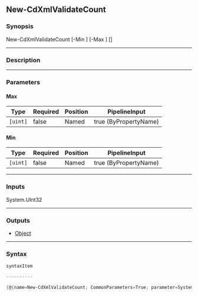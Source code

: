 New-CdXmlValidateCount
----------------------

### Synopsis

New-CdXmlValidateCount [-Min <uint>] [-Max <uint>] [<CommonParameters>]

---

### Description

---

### Parameters
#### **Max**

|Type    |Required|Position|PipelineInput        |
|--------|--------|--------|---------------------|
|`[uint]`|false   |Named   |true (ByPropertyName)|

#### **Min**

|Type    |Required|Position|PipelineInput        |
|--------|--------|--------|---------------------|
|`[uint]`|false   |Named   |true (ByPropertyName)|

---

### Inputs
System.UInt32

---

### Outputs
* [Object](https://learn.microsoft.com/en-us/dotnet/api/System.Object)

---

### Syntax
```PowerShell
syntaxItem
```
```PowerShell
----------
```
```PowerShell
{@{name=New-CdXmlValidateCount; CommonParameters=True; parameter=System.Object[]}}
```
